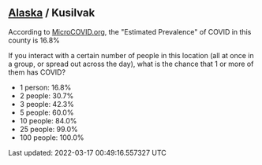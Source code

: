 
## [Alaska](/united-states/alaska) / Kusilvak

According to [MicroCOVID.org](http://microcovid.org),
the "Estimated Prevalence" of COVID in this county is 16.8%

If you interact with a certain number of people in this location
(all at once in a group, or spread out across the day), what is the chance that
1 or more of them has COVID?

- 1 person: 16.8%
- 2 people: 30.7%
- 3 people: 42.3%
- 5 people: 60.0%
- 10 people: 84.0%
- 25 people: 99.0%
- 100 people: 100.0%

Last updated: 2022-03-17 00:49:16.557327 UTC
